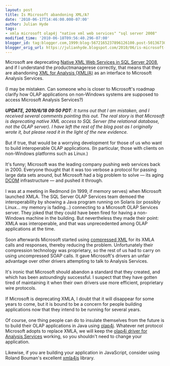 ```yaml
---
layout: post
title: Is Microsoft abandoning XML/A?
date: '2010-06-17T14:46:00.000-07:00'
author: Julian Hyde
tags:
- xmla microsoft olap4j "native xml web services" "sql server 2008"
modified_time: '2010-06-18T09:56:40.296-07:00'
blogger_id: tag:blogger.com,1999:blog-5672165237896126100.post-501367300976370506
blogger_orig_url: https://julianhyde.blogspot.com/2010/06/is-microsoft-abandoning-xmla.html
---
```


Microsoft are deprecating <a href="http://technet.microsoft.com/en-us/library/cc280436.aspx">Native XML Web Services in SQL Server 2008</a>, and if I understand the productmanagerese correctly, that means that they are abandoning <a href="http://www.xmla.org/">XML for Analysis (XML/A)</a> as an interface to Microsoft Analysis Services.<br /><br />(I may be mistaken. Can someone who is closer to Microsoft's roadmap clarify how OLAP applications on non-Windows systems are supposed to access Microsoft Analysis Services?)<br /><br /><i><b>UPDATE, 2010/6/18 09:50 PDT</b>: It turns out that I am mistaken, and I received several comments pointing this out. The real story is that Microsoft is deprecating native XML access to SQL Server (the relational database, not the OLAP server). I have left the rest of the blog post as I originally wrote it, but please read it in the light of the new evidence.</i><br /><br />But if true, that would be a worrying development for those of us who want to build interoperable OLAP applications. (In particular, those with clients on non-Windows platforms such as Linux.)<br /><br />It's funny; Microsoft was the leading company pushing web services back in 2000. Everyone thought that it was too verbose a protocol for passing large data sets around, but Microsoft had a big problem to solve &mdash; its aging <a href="http://msdn.microsoft.com/en-us/library/ms809311.aspx">DCOM</a> infrastructure &mdash; and pushed it through.<br /><br />I was at a meeting in Redmond (in 1999, if memory serves) when Microsoft launched XMLA. The SQL Server OLAP Services team demoed the interoperability by showing a Java program running on Solaris (or possibly Linux... my memory is fading...) connecting to a Microsoft OLAP Services server. They joked that they could have been fired for having a non-Windows machine in the building. But nevertheless they made their point: XMLA was interoperable, and that was unprecedented among OLAP applications at the time.<br /><br />Soon afterwards Microsoft started using <a href="http://sqlblog.com/blogs/mosha/archive/2005/12/02/analysis-services-2005-protocol-xmla-over-tcp-ip.aspx">compressed XML</a> for its XMLA calls and responses, thereby reducing the problem. Unfortunately their compression technology was proprietary, so the rest of us had to carry on using uncompressed SOAP calls. It gave Microsoft's drivers an unfair advantage over other drivers attempting to talk to Analysis Services.<br /><br />It's ironic that Microsoft should abandon a standard that they created, and which has been astoundingly successful. I suspect that they have gotten tired of maintaining it when their own drivers use more efficient, proprietary wire protocols.<br /><br />If Microsoft is deprecating XMLA, I doubt that it will disappear for some years to come, but it is bound to be a concern for people building applications now that they intend to be running for several years.<br /><br />Of course, one thing people can do to insulate themselves from the future is to build their OLAP applications in Java using <a href="http://www.olap4j.org">olap4j</a>. Whatever net protocol Microsoft adopts to replace XMLA, we will keep the <a href="http://www.olap4j.org/api/org/olap4j/driver/xmla/XmlaOlap4jDriver.html">olap4j driver for Analysis Services</a> working, so you shouldn't need to change your application.<br /><br />Likewise, if you are building your application in JavaScript, consider using Roland Bouman's excellent <a href="http://code.google.com/p/xmla4js">xmla4js</a> library.